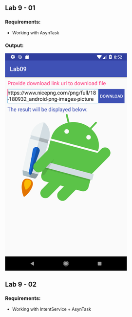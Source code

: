 ## Lab 9 - 01
### Requirements:
- Working with AsynTask

### Output:
<img width="400" src="https://github.com/cminhho/TDTU-LapTrinhUngDungDiDong/blob/master/Lab09/screenshots/exercise_01.png" alt="Working with AsynTask"/>


## Lab 9 - 02
### Requirements:
- Working with IntentService + AsynTask
